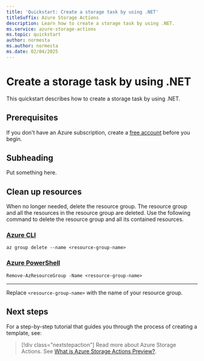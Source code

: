 ```yaml
---
title: 'Quickstart: Create a storage task by using .NET'
titleSuffix: Azure Storage Actions
description: Learn how to create a storage task by using .NET.
ms.service: azure-storage-actions
ms.topic: quickstart
author: normesta
ms.author: normesta
ms.date: 02/04/2025
---
```


# Create a storage task by using .NET

This quickstart describes how to create a storage task by using .NET.

## Prerequisites

If you don't have an Azure subscription, create a [free account](https://azure.microsoft.com/free/?WT.mc_id=A261C142F) before you begin.

## Subheading

Put something here.

## Clean up resources

When no longer needed, delete the resource group. The resource group and all the resources in the
resource group are deleted. Use the following command to delete the resource group and all its contained resources.

### [Azure CLI](#tab/azure-cli)

```azurecli-interactive
az group delete --name <resource-group-name>
```

### [Azure PowerShell](#tab/azure-powershell)

```azurepowershell-interactive
Remove-AzResourceGroup -Name <resource-group-name>
```

---

Replace `<resource-group-name>` with the name of your resource group.

## Next steps

For a step-by-step tutorial that guides you through the process of creating a template, see:

> [!div class="nextstepaction"]
> Read more about Azure Storage Actions. See [What is Azure Storage Actions Preview?](../overview.md).